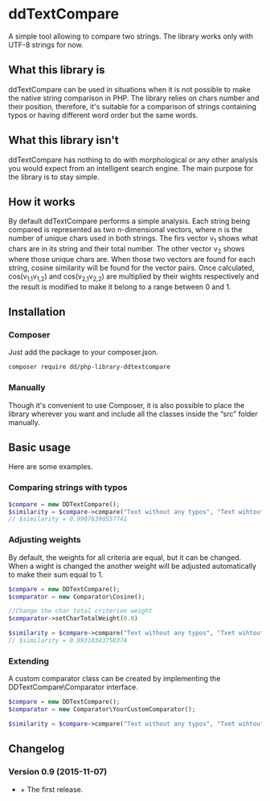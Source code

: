# ddTextCompare
A simple tool allowing to compare two strings. The library works only with UTF-8 strings for now.

## What this library is
ddTextCompare can be used in situations when it is not possible to make the native string comparison in PHP.
The library relies on chars number and their position, therefore, it's suitable for a comparison
of strings containing typos or having different word order but the same words.

## What this library isn't
ddTextCompare has nothing to do with morphological or any other analysis you would expect from an intelligent search
engine. The main purpose for the library is to stay simple.

## How it works

By default ddTextCompare performs a simple analysis. Each string being compared is represented as two n-dimensional vectors,
where n is the number of unique chars used in both strings. The firs vector v<sub>1</sub> shows what chars are in its string
and their total number. The other vector v<sub>2</sub> shows where those unique chars are.
When those two vectors are found for each string, cosine similarity will be found for the vector pairs.
Once calculated, cos(v<sub>1,1</sub>v<sub>1,2</sub>) and cos(v<sub>2,1</sub>v<sub>2,2</sub>) are multiplied by their wights respectively
and the result is modified to make it belong to a range between 0 and 1.

## Installation

### Composer
Just add the package to your composer.json.

```bash
composer require dd/php-library-ddtextcompare
```

### Manually

Though it's convenient to use Composer, it is also possible to place the library wherever you want and include all the classes inside the “src” folder manually.

## Basic usage

Here are some examples.

### Comparing strings with typos

```php
$compare = new DDTextCompare();
$similarity = $compare->compare("Text without any typos", "Text wihtout ayn typoes");
// $similarity = 0.99076390557741
```

### Adjusting weights

By default, the weights for all criteria are equal, but it can be changed.
When a wight is changed the another weight will be adjusted automatically to make their sum equal to 1.

```php
$compare = new DDTextCompare();
$comparator = new Comparator\Cosine();

//Change the char total criterion weight
$comparator->setCharTotalWeight(0.8)

$similarity = $compare->compare("Text without any typos", "Txet wihtout ayn typoes", $comparator);
// $similarity = 0.99310343750374
```

### Extending

A custom comparator class can be created by implementing the DDTextCompare\Comparator interface.

```php
$compare = new DDTextCompare();
$comparator = new Comparator\YourCustomComparator();

$similarity = $compare->compare("Text without any typos", "Txet wihtout ayn typoes", $comparator);
```

## Changelog
### Version 0.9 (2015-11-07)
* \+ The first release.